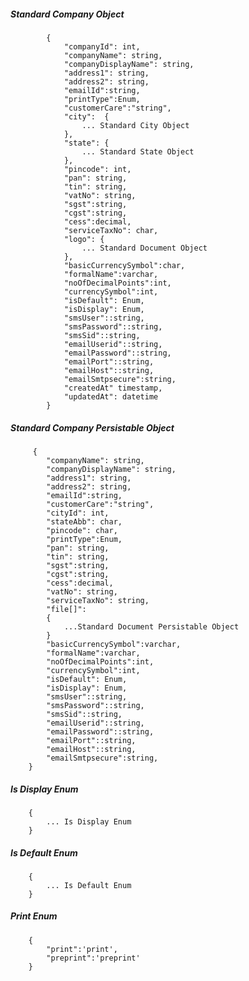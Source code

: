 ##### Standard Company Object

            {
                "companyId": int,
                "companyName": string,
				"companyDisplayName": string,
                "address1": string,
                "address2": string,
				"emailId":string,
				"printType":Enum,
				"customerCare":"string",
                "city":  {
					... Standard City Object
				},
                "state": {
                    ... Standard State Object
                },
                "pincode": int,
				"pan": string,
				"tin": string,
				"vatNo": string,
				"sgst":string,
				"cgst":string,
				"cess":decimal,
				"serviceTaxNo": char,
				"logo": {
					... Standard Document Object
				},
				"basicCurrencySymbol":char,
				"formalName":varchar,
				"noOfDecimalPoints":int,
				"currencySymbol":int,
				"isDefault": Enum,
				"isDisplay": Enum,
				"smsUser"::string,
				"smsPassword"::string,
				"smsSid"::string,
				"emailUserid"::string,
				"emailPassword"::string,
				"emailPort"::string,
				"emailHost"::string,
				"emailSmtpsecure":string,
				"createdAt" timestamp,
				"updatedAt": datetime
            }
            
            
##### Standard Company Persistable Object

         {
            "companyName": string,
			"companyDisplayName": string,
			"address1": string,
			"address2": string,
			"emailId":string,
			"customerCare":"string",
			"cityId": int,
			"stateAbb": char,
			"pincode": char,
			"printType":Enum,
			"pan": string,
			"tin": string,
			"sgst":string,
			"cgst":string,
			"cess":decimal,
			"vatNo": string,
			"serviceTaxNo": string,
			"file[]":
			{
				...Standard Document Persistable Object
			}
			"basicCurrencySymbol":varchar,
			"formalName":varchar,
			"noOfDecimalPoints":int,
			"currencySymbol":int,
			"isDefault": Enum,
			"isDisplay": Enum,
			"smsUser"::string,
			"smsPassword"::string,
			"smsSid"::string,
			"emailUserid"::string,
			"emailPassword"::string,
			"emailPort"::string,
			"emailHost"::string,
			"emailSmtpsecure":string,
		}

##### Is Display Enum
		{
			... Is Display Enum
		}

##### Is Default Enum
		{
			... Is Default Enum
		}
##### Print Enum
		{
			"print":'print',
			"preprint":'preprint'
		}
